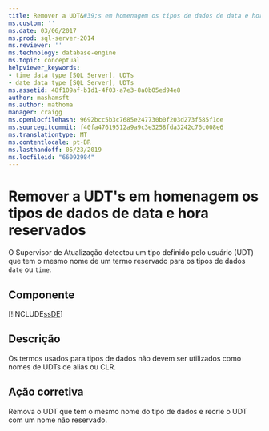 ```yaml
---
title: Remover a UDT&#39;s em homenagem os tipos de dados de data e hora reservados | Microsoft Docs
ms.custom: ''
ms.date: 03/06/2017
ms.prod: sql-server-2014
ms.reviewer: ''
ms.technology: database-engine
ms.topic: conceptual
helpviewer_keywords:
- time data type [SQL Server], UDTs
- date data type [SQL Server], UDTs
ms.assetid: 48f109af-b1d1-4f03-a7e3-8a0b05ed94e8
author: mashamsft
ms.author: mathoma
manager: craigg
ms.openlocfilehash: 9692bcc5b3c7685e247730b0f203d273f585f1de
ms.sourcegitcommit: f40fa47619512a9a9c3e3258fda3242c76c008e6
ms.translationtype: MT
ms.contentlocale: pt-BR
ms.lasthandoff: 05/23/2019
ms.locfileid: "66092984"
---
```

# <a name="remove-udt39s-named-after-the-reserved-date-and-time-data-types"></a>Remover a UDT&#39;s em homenagem os tipos de dados de data e hora reservados
  O Supervisor de Atualização detectou um tipo definido pelo usuário (UDT) que tem o mesmo nome de um termo reservado para os tipos de dados `date` ou `time`.  
  
## <a name="component"></a>Componente  
 [!INCLUDE[ssDE](../../includes/ssde-md.md)]  
  
## <a name="description"></a>Descrição  
 Os termos usados para tipos de dados não devem ser utilizados como nomes de UDTs de alias ou CLR.  
  
## <a name="corrective-action"></a>Ação corretiva  
 Remova o UDT que tem o mesmo nome do tipo de dados e recrie o UDT com um nome não reservado.  
  
  
